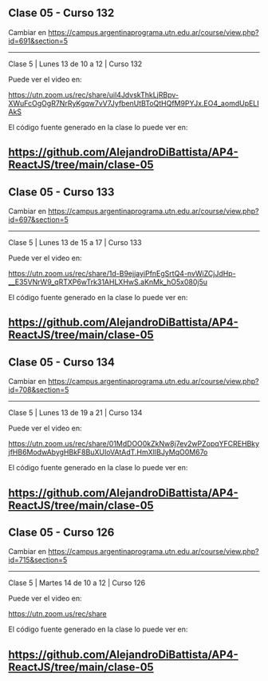 ## Clase 05 - Curso 132

  Cambiar en https://campus.argentinaprograma.utn.edu.ar/course/view.php?id=691&section=5

---
Clase 5 | Lunes 13 de 10 a 12 | Curso 132

Puede ver el video en:

https://utn.zoom.us/rec/share/uil4JdvskThkLjRBpv-XWuFcOgOgR7NrRyKgqw7vV7JyfbenUtBToQtHQfM9PYJx.EO4_aomdUpELIAkS

El código fuente generado en la clase lo puede ver en: 

https://github.com/AlejandroDiBattista/AP4-ReactJS/tree/main/clase-05
---

## Clase 05 - Curso 133

  Cambiar en https://campus.argentinaprograma.utn.edu.ar/course/view.php?id=697&section=5

---
Clase 5 | Lunes 13 de 15 a 17 | Curso 133

Puede ver el video en:

https://utn.zoom.us/rec/share/1d-B9ejjayiPfnEgSrtQ4-nvWiZCjJdHp-__E35VNrW9_qRTXP6wTrk31AHLXHwS.aKnMk_hO5x080j5u

El código fuente generado en la clase lo puede ver en: 

https://github.com/AlejandroDiBattista/AP4-ReactJS/tree/main/clase-05
---

## Clase 05 - Curso 134

  Cambiar en https://campus.argentinaprograma.utn.edu.ar/course/view.php?id=708&section=5

---
Clase 5 | Lunes 13 de 19 a 21 | Curso 134

Puede ver el video en:

https://utn.zoom.us/rec/share/01MdDOO0kZkNw8j7ev2wPZopqYFCREHBkyjfHB6ModwAbygHBkF8BuXUIoVAtAdT.HmXIlBJyMqO0M67o

El código fuente generado en la clase lo puede ver en: 

https://github.com/AlejandroDiBattista/AP4-ReactJS/tree/main/clase-05
---

## Clase 05 - Curso 126

  Cambiar en https://campus.argentinaprograma.utn.edu.ar/course/view.php?id=715&section=5

---
Clase 5 | Martes 14 de 10 a 12 | Curso 126

Puede ver el video en:

https://utn.zoom.us/rec/share

El código fuente generado en la clase lo puede ver en: 

https://github.com/AlejandroDiBattista/AP4-ReactJS/tree/main/clase-05
---

